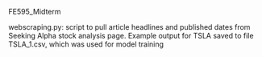 
FE595_Midterm

webscraping.py: script to pull article headlines and published dates from Seeking Alpha stock analysis page. Example output for TSLA saved to file TSLA_1.csv, which was used for model training
